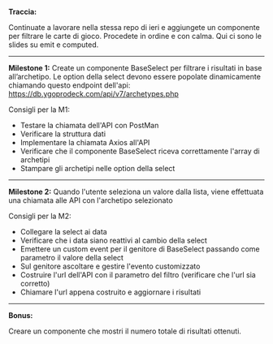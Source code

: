 **Traccia:**

Continuate a lavorare nella stessa repo di ieri e aggiungete un componente per filtrare le carte di gioco. Procedete in ordine e con calma.
Qui ci sono le slides su emit e computed.

---

**Milestone 1:**
Create un componente BaseSelect per filtrare i risultati in base all’archetipo.
Le option della select devono essere popolate dinamicamente chiamando questo endpoint dell'api:
https://db.ygoprodeck.com/api/v7/archetypes.php

Consigli per la M1:

- Testare la chiamata dell'API con PostMan
- Verificare la struttura dati
- Implementare la chiamata Axios all'API
- Verificare che il componente BaseSelect riceva correttamente l'array di archetipi
- Stampare gli archetipi nelle option della select

---

**Milestone 2:**
Quando l'utente seleziona un valore dalla lista, viene effettuata una chiamata alle API con l'archetipo selezionato

Consigli per la M2:

- Collegare la select ai data
- Verificare che i data siano reattivi al cambio della select
- Emettere un custom event per il genitore di BaseSelect passando come parametro il valore della select
- Sul genitore ascoltare e gestire l'evento customizzato
- Costruire l'url dell'API con il parametro del filtro (verificare che l'url sia corretto)
- Chiamare l'url appena costruito e aggiornare i risultati

---

**Bonus:**

Creare un componente che mostri il numero totale di risultati ottenuti.
